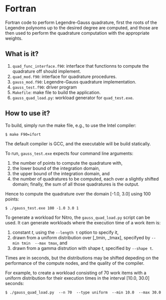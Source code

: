 Fortran
=======

Fortran code to perform Legendre-Gauss quadrature, first the roots
of the Legendre polynoms up to the desired degree are computed, and
those are then used to perform the quadrature computation with the
appropriate weights.

What is it?
-----------
1. `quad_func_interface.f90`: interface that functionns to compute the
    quadrature off should implement.
1. `quad_mod.f90`: interface for quadrature procedures.
1. `gauss_mod.f90`: Legendre-Gauss quadrature implementation.
1. `gauss_test.f90`: driver program
1. `Makefile`: make file to build the application.
1. `gauss_quad_load.py`: workload generator for `quad_test.exe`.

How to use it?
--------------
To build, simply run the make file, e.g., to use the Intel compiler:
```
$ make F90=ifort
```
The default compiler is GCC, and the executable will be build statically.

To run, `gauss_test.exe` expects four command line arguments:

1. the number of points to compute the quadrature with,
1. the lower bound of the integration domain,
1. the upper bound of the integration domain, and
1. the number of quadratures to be computed, each over a slightly
    shifted domain; finally, the sum of all those quadratures is the
    output.

Hence to compute the quadrature over the domain [-1.0, 3.0] using 100
points:
```
$ ./gauss_test.exe 100 -1.0 3.0 1
```

To generate a workload for Nitro, the `gauss_quad_load.py` script can be
used.  It can generate workloads where the execution time of a work item
is:

1. constant _t_, using the `--length t` option to specify it,
1. drawn from a uniform distribution over [_tmin, _tmax], specifyed by
    `--min tmin  --max tmax`, and
1. drawn from a gamma distrution with shape _t_, specified by
    `--shape t`.

Times are in seconds, but the distributions may be shifted depeding on the
performance of the compute nodes, and the quality of the compiler.

For example, to create a workload consisting of 70 work items with a
uniform distribution for their execution times in the interval
[10.0, 30.0] seconds:
```
$ ./gauss_quad_load.py  --n 70  --type uniform  --min 10.0  --max 30.0
```
